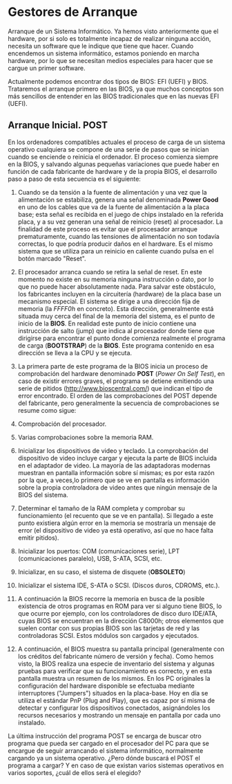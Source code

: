# Gestores de Arranque

Arranque de un Sistema Informático.
Ya hemos visto anteriormente que el hardware, por si solo es totalmente incapaz de realizar ninguna acción, necesita un software que le indique que tiene que hacer. Cuando encendemos un sistema informático, estamos poniendo en marcha hardware, por lo que se necesitan medios especiales para hacer que se cargue un primer software.

Actualmente podemos encontrar dos tipos de BIOS: EFI (UEFI) y BIOS. Trataremos el arranque primero en las BIOS, ya que muchos conceptos son más sencillos de entender en las BIOS tradicionales que en las nuevas EFI (UEFI).

## Arranque Inicial. POST
En los ordenadores compatibles actuales el proceso de carga de un sistema operativo cualquiera se compone de una serie de pasos que se inician cuando se enciende o reinicia el ordenador. El proceso comienza siempre en la BIOS, y salvando algunas pequeñas variaciones que puede haber en función de cada fabricante de hardware y de la propia BIOS, el desarrollo paso a paso de esta secuencia es el siguiente:

1. Cuando se da tensión a la fuente de alimentación y una vez que la alimentación se estabiliza, genera una señal denominada **Power Good** en uno de los cables que va de la fuente de alimentación a la placa base; esta señal es recibida en el juego de chips instalado en la referida placa, y a su vez generan una señal de reinicio (reset) al procesador. La finalidad de este proceso es evitar que el procesador arranque prematuramente, cuando las tensiones de alimentación no son todavía correctas, lo que podría producir daños en el hardware. Es el mismo sistema que se utiliza para un reinicio en caliente cuando pulsa en el botón marcado "Reset".

2. El procesador arranca cuando se retira la señal de reset. En este momento no existe en su memoria ninguna instrucción o dato, por lo que no puede hacer absolutamente nada. Para salvar este obstáculo, los fabricantes incluyen en la circuitería (hardware) de la placa base un mecanismo especial. El sistema se dirige a una dirección fija de memoria (la *FFFF0h* en concreto). Esta dirección, generalmente está situada muy cerca del final de la memoria del sistema, es el punto de inicio de la **BIOS**. En realidad este punto de inicio contiene una instrucción de salto (jump) que indica al procesador donde tiene que dirigirse para encontrar el punto donde comienza realmente el programa de carga (**BOOTSTRAP**) de la **BIOS**. Este programa contenido en esa dirección se lleva a la CPU y se ejecuta.

3. La primera parte de este programa de la BIOS inicia un proceso de comprobación del hardware denominado **POST** (*Power On Self Test*), en caso de existir errores graves, el programa se detiene emitiendo una serie de pitidos (http://www.bioscentral.com/) que indican el tipo de error encontrado. El orden de las comprobaciones del POST depende del fabricante, pero generalmente la secuencia de comprobaciones se resume como sigue:

  1. Comprobación del procesador.
  2. Varias comprobaciones sobre la memoria RAM.
  3. Inicializar los dispositivos de video y teclado. La comprobación del dispositivo de video incluye cargar y ejecuta la parte de BIOS incluida en el adaptador de video. La mayoría de las adaptadoras modernas muestran en pantalla información sobre sí mismas; es por esta razón por la que, a veces,lo primero que se ve en pantalla es información sobre la propia controladora de video antes que ningún mensaje de la BIOS del sistema.
  4. Determinar el tamaño de la RAM completa y comprobar su funcionamiento (el recuento que se ve en pantalla). Si llegado a este punto existiera algún error en la memoria se mostraría un mensaje de error (el dispositivo de video ya está operativo, así que no hace falta emitir pitidos).
  5. Inicializar los puertos: COM (comunicaciones serie), LPT (comunicaciones paralelo), USB, S-ATA, SCSI, etc.
  6. Inicializar, en su caso, el sistema de disquete (**OBSOLETO**)
  7. Inicializar el sistema IDE, S-ATA o SCSI. (Discos duros, CDROMS, etc.).

4. A continuación la BIOS recorre la memoria en busca de la posible existencia de otros programas en ROM para ver si alguno tiene BIOS, lo que ocurre por ejemplo, con los controladores de disco duro IDE/ATA, cuyas BIOS se encuentran en la dirección C8000h; otros elementos que suelen contar con sus propias BIOS son las tarjetas de red y las controladoras SCSI. Estos módulos son cargados y ejecutados.
5. A continuación, el BIOS muestra su pantalla principal (generalmente con los créditos del fabricante número de versión y fecha). Como hemos visto, la BIOS realiza una especie de inventario del sistema y algunas pruebas para verificar que su funcionamiento es correcto, y en esta pantalla muestra un resumen de los mismos. En los PC originales la configuración del hardware disponible se efectuaba mediante interruptores ("Jumpers") situados en la placa-base. Hoy en día se utiliza el estándar PnP (Plug and Play), que es capaz por sí misma de detectar y configurar los dispositivos conectados, asignándoles los recursos necesarios y mostrando un mensaje en pantalla por cada uno instalado.

La última instrucción del programa POST se encarga de buscar otro programa que pueda ser cargado en el procesador del PC para que se
encargue de seguir arrancando el sistema informático, normalmente cargando ya un sistema operativo. ¿Pero dónde buscará el POST el programa a cargar? Y en caso de que existan varios sistemas operativos en varios soportes, ¿cuál de ellos será el elegido?
